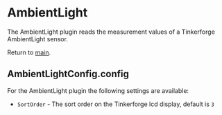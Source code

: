 # AmbientLight

The AmbientLight plugin reads the measurement values of a Tinkerforge AmbientLight sensor.

Return to [main](./../Readme.md).

## AmbientLightConfig.config

For the AmbientLight plugin the following settings are available:

* `SortOrder` - The sort order on the Tinkerforge lcd display, default is `3`